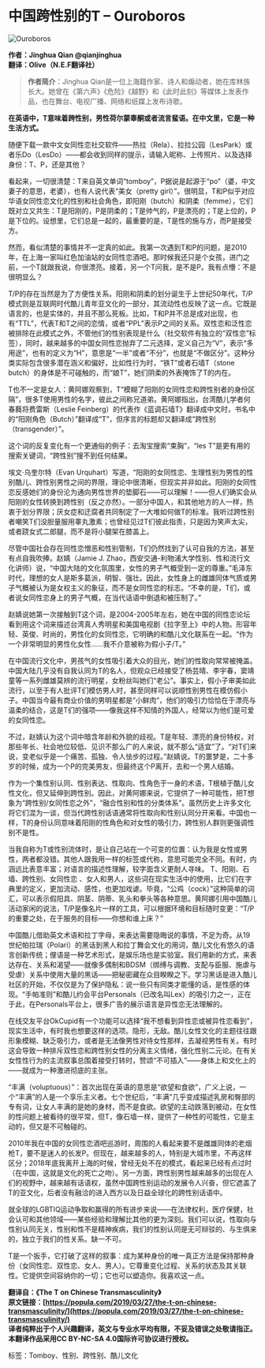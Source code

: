 # 中国跨性别的T – Ouroboros

![Ouroboros](https://images.pursuitus.com/2024/01/微信图片_20240112121129.jpg)

**作者：Jinghua Qian @qianjinghua  
翻译：Olive（N.E.F翻译社）**

> **作者简介**：Jinghua Qian是一位上海籍作家、诗人和煽动者，她在库林族长大。她曾在《第六声》《危险》《越野》和《此时此刻》等媒体上发表作品，也在舞台、电视广播、网络和纸媒上发布诗歌。

**在英语中，T意味着跨性别，男性荷尔蒙睾酮或者流言蜚语。在中文里，它是一种生活方式。**

随便下载一款中文女同性恋社交软件——热拉（Rela）、拉拉公园（LesPark）或者乐Do（LesDo）——都会收到同样的提示，请输入昵称、上传照片、以及选择身份：T、P，还是其他？

看起来，一切很清楚：T来自英文单词“tomboy”，P据说是起源于“po”（婆，中文妻子的意思，老婆），也有人说代表“美女（pretty girl）”。很明显，T和P似乎对应华语女同性恋文化的性别和社会角色，即阳刚（butch）和阴柔（femme），它们既对立又共生：T是阳刚的，P是阴柔的；T是帅气的，P是漂亮的；T是上位的，P是下位的。设想里，它们总是一起的，最重要的是，T是性的施与方，而P是接受方。

然而，看似清楚的事情并不一定真的如此。我第一次遇到T和P的问题，是2010年，在上海一家叫红色加油站的女同性恋酒吧。那时候我还只是个女孩，进门之前，一个T就跟我说，你很漂亮。接着，另一个T问我，是不是P。我有点懵：不是很明显么？

T/P的存在当然是为了方便性关系。阳刚和阴柔的划分诞生于上世纪50年代，T/P模式则是互联网时代酷儿青年亚文化的一部分，其流动性也反映了这一点。它既是语言的，也是实体的，并且不那么死板。比如，T和P并不总是成对出现，也有“TTL”，代表T和T之间的恋情，或者“PPL”表示P之间的关系。双性恋和泛性恋被排除在此模式之外，不管他们的性别表现是什么（社交软件有独立的“双性恋”标签），同时，越来越多的中国女同性恋抛弃了二元选择，定义自己为“V”，表示“多用途”，也有的定义为“H”，意思是“一半”或者“不分”，也就是“不做区分”。这种分类实际包含很多潜在涵义和偏好，比如性行为时，“铁T”或者石墙T（stone butch）的身体是不可碰触的，而“娘T”，她们阴柔的外表掩饰了T的内在。

T也不一定是女人：黄阿娜观察到，T“模糊了阳刚的女同性恋和跨性别者的身份区隔”，很多T使用男性的名字，彼此之间称兄道弟。黄阿娜指出，台湾酷儿学者何春蕤将费雷斯（Leslie Feinberg）的代表作《蓝调石墙T》翻译成中文时，书名中的“阳刚角色（Butch）”翻译成“T”，但序言的标题却又翻译成“跨性别（transgender）”。

这个词的反复变化有一个更通俗的例子：去淘宝搜索“束胸”，“les T”是更有用的搜索关键词，“跨性别”搜不到任何结果。

埃文·乌奎尔特（Evan Urquhart）写道，“阳刚的女同性恋、生理性别为男性的性别酷儿、跨性别男性之间的界限，理论中很清晰，但现实并非如此。阳刚的女同性恋反感她们的身份沦为通向男性世界的垫脚石——可以理解！——但人们确实会从阳刚的女性转换到跨性别（反之亦然）。一部分中国人，和其他地方的人一样，热衷于划分界限；厌女症和迂腐者共同制定了一大堆如何做T的标准。我听过跨性别者嘲笑T们没胆量服用睾丸激素；也曾经见过T们彼此指责，只是因为笑声太尖，或者跷女式二郎腿，而不是将小腿架在膝盖上。

尽管中国社会存在同性恋憎恶和性别管制，T们仍然找到了认可自我的方法，甚至有点自我吹捧。赵婧（Jamie J. Zhao，西安交通-利物浦大学性别、性和流行文化讲师）说，“中国大陆的文化氛围里，女性的男子气概受到一定的尊重。”毛泽东时代，理想的女人是斯多葛派，明智、强壮。因此，女性身上的雌雄同体气质或男子气概被认为是女权主义的象征，而不是女同性恋的标志。“不幸的是，T们，或者说女同性恋身上的男子气概，在当代话语中倒退和被压制了。”

赵婧说她第一次接触到T这个词，是2004-2005年左右，她在中国的同性恋论坛看到用这个词来描述台湾真人秀明星和美国电视剧《拉字至上》中的人物。形容年轻、英俊、时尚的，男性化的女同性恋，它明确的和酷儿文化联系在一起。“作为一个非常明显的男性化女性……我不介意被称为假小子/T。”

在中国流行文化中，男孩气的女性吸引着大众的目光，她们的性取向常常被掩盖。中国大陆几乎没有自我认同为T的名人，但观众已经接受了杨芸晴、李宇春，窦靖童等一系列雌雄莫辨的流行明星，女粉丝叫她们“老公”。事实上，假小子审美如此流行，以至于有人批评T们模仿男人时，甚至同样可以说顺性别男性在模仿假小子。中国当今最有商业价值的男明星都是“小鲜肉”，他们的吸引力恰恰在于漂亮与温柔的结合，这是T们的强项——像我这样不知情的外国人，经常以为他们是可爱的女同性恋。

不过，赵婧认为这个词中暗含年龄和外貌的歧视。T是年轻、漂亮的身份特权，对那些年长、社会地位较低、见识不那么广的人来说，就不那么“适宜”了。“对T们来说，变老似乎是一个痛苦、孤独、令人怯步的过程。”赵婧说。T的噩梦是，二十多岁的时候，成为一个P的完美男友，但最终这个P离开，去和一个男人结婚。

作为一个集性别认同、性别表达、性取向、性角色于一身的术语，T根植于酷儿女性文化，但又延伸到跨性别。因此，对黄阿娜来说，它提供了一种可能性，把T想象为“跨性别/女同性恋之外”，“融合性别和性的分类体系”。虽然历史上许多文化将它们混为一谈，但当代跨性别话语通常将性取向和性别认同分开来看。中国也一样，T的身份认同意味着阳刚的性角色和对女性的吸引力，跨性别人群则更强调性别不是性。

当我自称为T或性别流体时，是让自己站在一个可变的位置：认为我是女性或男性，两者都没错。其他人跟我用一样的标签或代称，意思可能完全不同。有时，内涵远比表意丰富；对语言的描述性理解，较字面含义更耐人寻味。 T、阳刚、石墙、跨性别、女同性恋 、女人和男人，这些词在现实生活中的使用，比它们在字典里的定义，更加流动、感性，也更加戏谑。毕竟，“公鸡（cock）”这种简单的词汇，可以表示假阳具、阴茎、阴蒂、乳头和拳头等各种意思。黄阿娜引用中国酷儿活动家闲的说法，T/P是像名片一样的工具，可以根据环境和目标随时变更：“T/P的重要之处，在于服务的目标——你想和谁上床？”

中国酷儿借助英文术语和拉丁字母，来表达需要隐晦说的事情，不足为奇。从19世纪帕拉瑞（Polari）的黑话到黑人和拉丁舞会文化的用词，酷儿文化有悠久的语言创新传统；俚语是一种艺术形式，是娱乐场也是实验室。我们用新的方式，来表达存在、关系和渴望——就像多偶制和BDSM（绑缚与调教、支配与臣服、施虐与受虐）关系中使用大量的黑话——把秘密藏在众目睽睽之下。学习黑话是进入酷儿社区的开始，不仅仅是为了保护隐私：说一些只有同类才能懂的话，是性感的体现。“手帕准则”和酷儿约会平台Personals（已改名叫Lex）的吸引力之一，正在于此，在Personals平台上，很多广告的展示语言是异性恋无法理解的。

在线交友平台OkCupid有一个功能可以选择“我不想看到异性恋或被异性恋看到”，现实生活中，有时我也想要这样的选项。隐形，无敌。酷儿女性文化的主题往往跟形象模糊、缺乏吸引力，或者是无法像男性对待女性那样，去凝视男性有关。有时这会导致一种排斥双性恋和跨性别女性的分离主义情绪，强化性别二元论。在有关女性性行为的主流叙事总围着接受打转时，赞颂“不可插入”——身体上和文化上的——就成为一种激进彻底的主张。

“丰满（voluptuous）”：首次出现在英语的意思是“欲望和食欲”，广义上说，一个“丰满”的人是一个享乐主义者。七个世纪后，“丰满”几乎变成描述乳房和臀部的专有词，让女人丰满的是她的身材，而不是食欲。欲望的主动跌落到被动，在女性的性问题上被看待的很平常，但T，像石墙一样，提供了一种性的可能性，它是主动的，但又是不可触碰的。

2010年我在中国的女同性恋酒吧巡游时，周围的人看起来要不是雌雄同体的老烟枪T，要不是迷人的长发P。但现在，越来越多的人，特别是大城市里，不再这样区分；2018年底我离开上海的时候，曾经无处不在的模式，看起来已经有点过时（在中国，这就是文化的死亡之吻）。另一方面，跨性别男性越来越多的出现在人们的视野中，越来越有话语权，虽然中国跨性别运动的发展令人兴奋，但它遮盖了T的亚文化，后者没有融洽的进入西方以及日益全球化的跨性别话语中。

就全球的LGBTIQ运动争取和赢得的所有进步来说——在法律权利，医疗保健，社会认可和其他领域——某些经验和理解比其他的更为深刻。我们可以说，性取向与性别认同无关，性别和性不是精神疾病，我们的性别认同是无可辩驳的、与生俱来的，独立于我们的性关系。缺一不可。

T是一个扳手，它打破了这样的叙事：成为某种身份的唯一真正方法是保持那种身份（女同性恋、双性恋、女人、男人）。它尊重变化过程、关系的状态及其关联性。它提供空间容纳你的一切；它也可以塑造你。我喜欢这一点。

**翻译自：《The T on Chinese Transmasculinity》  
原文链接：[https://popula.com/2019/03/27/the-t-on-chinese-transmasculinity/](https://popula.com/2019/03/27/the-t-on-chinese-transmasculinity/)  
译者纯粹出于个人兴趣翻译，英文与专业水平均有限，不妥及错误之处敬请指正。  
本翻译作品采用CC BY-NC-SA 4.0国际许可协议进行授权。**

标签：Tomboy、性别、跨性别、酷儿文化